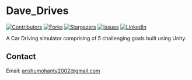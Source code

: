 <div id="top"></div>

# Dave_Drives
[![Contributors][contributors-shield]][contributors-url]
[![Forks][forks-shield]][forks-url]
[![Stargazers][stars-shield]][stars-url]
[![Issues][issues-shield]][issues-url]
[![LinkedIn][linkedin-shield]][linkedin-url]

A Car Driving simulator comprising of 5 challenging goals built using Unity.

## Contact
Email: anshumohanty2002@gmail.com


[contributors-shield]: https://img.shields.io/github/contributors/AnshumanMohanty-2001/Dave_Drives.svg?style=for-the-badge
[contributors-url]: https://github.com/AnshumanMohanty-2001/Dave_Drives/graphs/contributors
[forks-shield]: https://img.shields.io/github/forks/AnshumanMohanty-2001/Dave_Drives.svg?style=for-the-badge
[forks-url]: https://github.com/AnshumanMohanty-2001/Dave_Drives/network/members
[stars-shield]: https://img.shields.io/github/stars/AnshumanMohanty-2001/Dave_Drives.svg?style=for-the-badge
[stars-url]: https://github.com/AnshumanMohanty-2001/Dave_Drives/stargazers
[issues-shield]: https://img.shields.io/github/issues/AnshumanMohanty-2001/Dave_Drives.svg?style=for-the-badge
[issues-url]: https://github.com/AnshumanMohanty-2001/Dave_Drives/issues
[linkedin-shield]: https://img.shields.io/badge/-LinkedIn-black.svg?style=for-the-badge&logo=linkedin&colorB=555
[linkedin-url]: https://www.linkedin.com/in/anshuman-mohanty-b21b04231/
